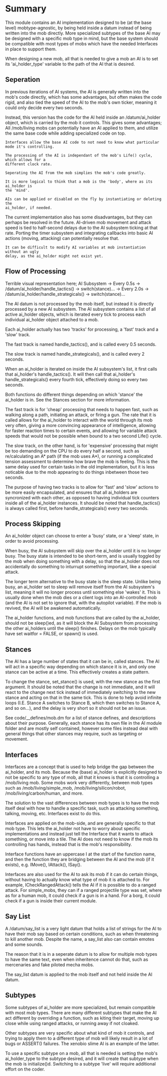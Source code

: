 
# Summary

This module contains an AI implementation designed to be (at the base level) mobtype-agnostic,
by being held inside a datum instead of being written into the mob directly. More specialized
subtypes of the base AI may be designed with a specific mob type in mind, but the base system
should be compatible with most types of mobs which have the needed Interfaces in place to
support them.

When designing a new mob, all that is needed to give a mob an AI is to set
its 'ai_holder_type' variable to the path of the AI that is desired.


## Seperation

In previous iterations of AI systems, the AI is generally written into the mob's code directly,
which has some advantages, but often makes the code rigid, and also tied the speed of the AI
to the mob's own ticker, meaning it could only decide every two seconds.

Instead, this version has the code for the AI held inside an /datum/ai_holder object,
which is carried by the mob it controls. This gives some advantages;
	All /mob/living mobs can potentially have an AI applied to them, and utilize the
	same base code while adding specialized code on top.

	Interfaces allow the base AI code to not need to know what particular mode it's controlling.

	The processing of the AI is independant of the mob's Life() cycle, which allows for a
	different clock rate.

	Seperating the AI from the mob simplies the mob's code greatly.

	It is more logical to think that a mob is the 'body', where as its ai_holder is
	the 'mind'.

	AIs can be applied or disabled on the fly by instantiating or deleting the
	ai_holder, if needed.


The current implementation also has some disadvantages, but they can perhaps be resolved
in the future.
	AI-driven mob movement and attack speed is tied to half-second delays due to the
	AI subsystem ticking at that rate. Porting the timer subsystem and integrating
	callbacks into basic AI actions (moving, attacking) can potentially resolve that.

	It can be difficult to modify AI variables at mob instantiation without an ugly
	delay, as the ai_holder might not exist yet.


## Flow of Processing

Terrible visual representation here;
AI Subsystem	-> Every 0.5s -> /datum/ai_holder/handle_tactics()	-> switch(stance)...
				-> Every 2.0s -> /datum/ai_holder/handle_strategicals()	-> switch(stance)...

The AI datum is not processed by the mob itself, but instead it is directly processed
by a new AI subsystem. The AI subsystem contains a list of all active ai_holder
objects, which is iterated every tick to process each individual ai_holder
object attached to a mob.

Each ai_holder actually has two 'tracks' for processing, a 'fast' track
and a 'slow' track.

The fast track is named handle_tactics(), and is called every 0.5 seconds.

The slow track is named handle_strategicals(), and is called every 2 seconds.

When an ai_holder is iterated on inside the AI subsystem's list, it first
calls that ai_holder's handle_tactics(). It will then call that ai_holder's
handle_strategicals() every fourth tick, effectively doing so every two seconds.

Both functions do different things depending on which 'stance' the
ai_holder is in. See the Stances section for more information.

The fast track is for 'cheap' processing that needs to happen fast, such as
walking along a path, initiating an attack, or firing a gun. The rate that
it is called allows for the ai_holder to interact with the world through
its mob very often, giving a more convincing appearance of intelligence,
allowing for faster reaction times to certain events, and allowing for
variable attack speeds that would not be possible when bound to a
two second Life() cycle.

The slow track, on the other hand, is for 'expensive' processing that might
be too demanding on the CPU to do every half a second, such as
re/calculating an A* path (if the mob uses A*), or running a complicated
tension assessment to determine how brave the mob is feeling. This is the
same delay used for certain tasks in the old implementation, but it is less
noticable due to the mob appearing to do things inbetween those two seconds.

The purpose of having two tracks is to allow for 'fast' and 'slow' actions
to be more easily encapsulated, and ensures that all ai_holders are syncronized
with each other, as opposed to having individual tick counters inside all of
the ai_holder instances.  It should be noted that handle_tactics() is always
called first, before handle_strategicals() every two seconds.

## Process Skipping

An ai_holder object can choose to enter a 'busy' state, or a 'sleep' state,
in order to avoid processing.

When busy, the AI subsystem will skip over the ai_holder until it is no
longer busy. The busy state is intended to be short-term, and is usually
toggled by the mob when doing something with a delay, so that the ai_holder
does not accidentally do something to inturrupt something important, like
a special attack.

The longer term alternative to the busy state is the sleep state. Unlike
being busy, an ai_holder set to sleep will remove itself from the
AI subsystem's list, meaning it will no longer process until something
else 'wakes' it. This is usually done when the mob dies or a client
logs into an AI-controlled mob (and the AI is not set to ignore that,
with the autopilot variable). If the mob is revived, the AI will be
awakened automatically.

The ai_holder functions, and mob functions that are called by the
ai_holder, should not be sleep()ed, as it will block the AI Subsystem
from processing the other ai_holders until the sleep() finishes.
Delays on the mob typically have set waitfor = FALSE, or spawn() is used.


## Stances

The AI has a large number of states that it can be in, called stances.
The AI will act in a specific way depending on which stance it is in,
and only one stance can be active at a time. This effectively creates
a state pattern.

To change the stance, set_stance() is used, with the new stance as
the first argument. It should be noted that the change is not immediate,
and it will react to the change next tick instead of immediately switching
to the new stance and acting on that in the same tick. This is done to help
avoid infinite loops (I.E. Stance A switches to Stance B, which then
switches to Stance A, and so on...), and the delay is very short so
it should not be an issue.

See code/__defines/mob.dm for a list of stance defines, and descriptions
about their purpose. Generally, each stance has its own file in the AI
module folder and are mostly self contained, however some files instead
deal with general things that other stances may require, such as targeting
or movement.

## Interfaces

Interfaces are a concept that is used to help bridge the gap between
the ai_holder, and its mob. Because the (base) ai_holder is explicitly
designed to not be specific to any type of mob, all that it knows is
that it is controlling a /mob/living mob. Some mobs work very differently,
between mob types such as /mob/living/simple_mob, /mob/living/silicon/robot,
/mob/living/carbon/human, and more.

The solution to the vast differences between mob types is to have the
mob itself deal with how to handle a specific task, such as attacking
something, talking, moving, etc. Interfaces exist to do this.

Interfaces are applied on the mob-side, and are generally specific to
that mob type. This lets the ai_holder not have to worry about specific
implementations and instead just tell the Interface that it wants to attack
something, or move into a tile. The AI does not need to know if the mob its
controlling has hands, instead that is the mob's responsibility.

Interface functions have an uppercase I at the start of the function name,
and then the function they are bridging between the AI and the mob
(if it exists), e.g. IMove(), IAttack(), ISay().

Interfaces are also used for the AI to ask its mob if it can do certain
things, without having to actually know what type of mob it is attached to.
For example, ICheckRangedAttack() tells the AI if it is possible to do a
ranged attack. For simple_mobs, they can if a ranged projectile type was set,
where as for a human mob, it could check if a gun is in a hand. For a borg,
it could check if a gun is inside their current module.

## Say List

A /datum/say_list is a very light datum that holds a list of strings for the
AI to have their mob say based on certain conditions, such as when threatening
to kill another mob. Despite the name, a say_list also can contain emotes
and some sounds.

The reason that it is in a seperate datum is to allow for multiple mob types
to have the same text, even when inheritence cannot do that, such as
mercenaries and fake piloted mecha mobs.

The say_list datum is applied to the mob itself and not held inside the AI datum.

## Subtypes

Some subtypes of ai_holder are more specialized, but remain compatible with
most mob types. There are many different subtypes that make the AI act different
by overriding a function, such as kiting their target, moving up close while
using ranged attacks, or running away if not cloaked.

Other subtypes are very specific about what kind of mob it controls, and trying
to apply them to a different type of mob will likely result in a lot of bugs
or ASSERT() failures. The xenobio slime AI is an example of the latter.

To use a specific subtype on a mob, all that is needed is setting the mob's
ai_holder_type to the subtype desired, and it will create that subtype when
the mob is initialize()d. Switching to a subtype 'live' will require additional
effort on the coder.
